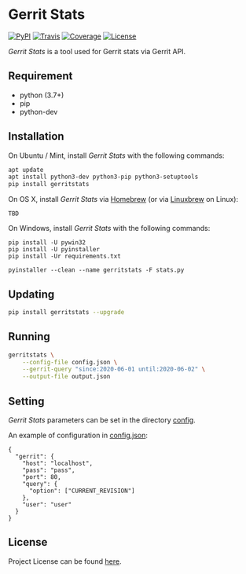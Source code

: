 # Gerrit Stats

[![PyPI](https://img.shields.io/pypi/v/gerritstats.svg?color=brightgreen)](https://pypi.org/project/gerritstats/)
[![Travis](https://travis-ci.com/craftslab/gerritstats.svg?branch=master)](https://travis-ci.com/craftslab/gerritstats)
[![Coverage](https://coveralls.io/repos/github/craftslab/gerritstats/badge.svg?branch=master)](https://coveralls.io/github/craftslab/gerritstats?branch=master)
[![License](https://img.shields.io/github/license/craftslab/gerritstats.svg?color=brightgreen)](https://github.com/craftslab/gerritstats/blob/master/LICENSE)



*Gerrit Stats* is a tool used for Gerrit stats via Gerrit API.



## Requirement

- python (3.7+)
- pip
- python-dev



## Installation

On Ubuntu / Mint, install *Gerrit Stats* with the following commands:

```bash
apt update
apt install python3-dev python3-pip python3-setuptools
pip install gerritstats
```

On OS X, install *Gerrit Stats* via [Homebrew](https://brew.sh/) (or via [Linuxbrew](https://linuxbrew.sh/) on Linux):

```
TBD
```

On Windows, install *Gerrit Stats* with the following commands:

```
pip install -U pywin32
pip install -U pyinstaller
pip install -Ur requirements.txt

pyinstaller --clean --name gerritstats -F stats.py
```



## Updating

```bash
pip install gerritstats --upgrade
```



## Running

```bash
gerritstats \
    --config-file config.json \
    --gerrit-query "since:2020-06-01 until:2020-06-02" \
    --output-file output.json
```



## Setting

*Gerrit Stats* parameters can be set in the directory [config](https://github.com/craftslab/gerritstats/blob/master/gerritstats/config).

An example of configuration in [config.json](https://github.com/craftslab/gerritstats/blob/master/gerritstats/config/config.json):

```
{
  "gerrit": {
    "host": "localhost",
    "pass": "pass",
    "port": 80,
    "query": {
      "option": ["CURRENT_REVISION"]
    },
    "user": "user"
  }
}
```



## License

Project License can be found [here](https://github.com/craftslab/gerritstats/blob/master/LICENSE).
